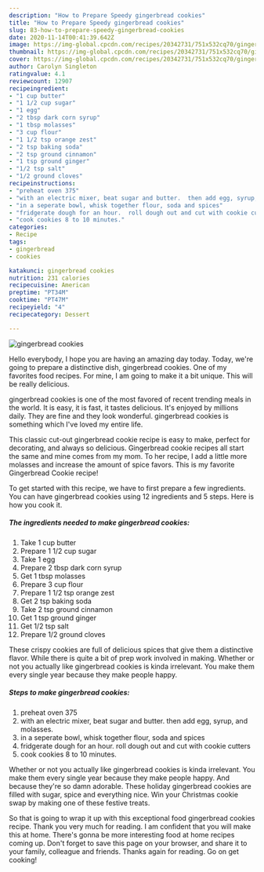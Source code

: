 ```yaml
---
description: "How to Prepare Speedy gingerbread cookies"
title: "How to Prepare Speedy gingerbread cookies"
slug: 83-how-to-prepare-speedy-gingerbread-cookies
date: 2020-11-14T00:41:39.642Z
image: https://img-global.cpcdn.com/recipes/20342731/751x532cq70/gingerbread-cookies-recipe-main-photo.jpg
thumbnail: https://img-global.cpcdn.com/recipes/20342731/751x532cq70/gingerbread-cookies-recipe-main-photo.jpg
cover: https://img-global.cpcdn.com/recipes/20342731/751x532cq70/gingerbread-cookies-recipe-main-photo.jpg
author: Carolyn Singleton
ratingvalue: 4.1
reviewcount: 12907
recipeingredient:
- "1 cup butter"
- "1 1/2 cup sugar"
- "1 egg"
- "2 tbsp dark corn syrup"
- "1 tbsp molasses"
- "3 cup flour"
- "1 1/2 tsp orange zest"
- "2 tsp baking soda"
- "2 tsp ground cinnamon"
- "1 tsp ground ginger"
- "1/2 tsp salt"
- "1/2 ground cloves"
recipeinstructions:
- "preheat oven 375"
- "with an electric mixer, beat sugar and butter.  then add egg, syrup, and molasses."
- "in a seperate bowl, whisk together flour, soda and spices"
- "fridgerate dough for an hour.  roll dough out and cut with cookie cutters"
- "cook cookies 8 to 10 minutes."
categories:
- Recipe
tags:
- gingerbread
- cookies

katakunci: gingerbread cookies 
nutrition: 231 calories
recipecuisine: American
preptime: "PT34M"
cooktime: "PT47M"
recipeyield: "4"
recipecategory: Dessert

---
```



![gingerbread cookies](https://img-global.cpcdn.com/recipes/20342731/751x532cq70/gingerbread-cookies-recipe-main-photo.jpg)

Hello everybody, I hope you are having an amazing day today. Today, we're going to prepare a distinctive dish, gingerbread cookies. One of my favorites food recipes. For mine, I am going to make it a bit unique. This will be really delicious.

gingerbread cookies is one of the most favored of recent trending meals in the world. It is easy, it is fast, it tastes delicious. It's enjoyed by millions daily. They are fine and they look wonderful. gingerbread cookies is something which I've loved my entire life.

This classic cut-out gingerbread cookie recipe is easy to make, perfect for decorating, and always so delicious. Gingerbread cookie recipes all start the same and mine comes from my mom. To her recipe, I add a little more molasses and increase the amount of spice favors. This is my favorite Gingerbread Cookie recipe!


To get started with this recipe, we have to first prepare a few ingredients. You can have gingerbread cookies using 12 ingredients and 5 steps. Here is how you cook it.

<!--inarticleads1-->

##### The ingredients needed to make gingerbread cookies:

1. Take 1 cup butter
1. Prepare 1 1/2 cup sugar
1. Take 1 egg
1. Prepare 2 tbsp dark corn syrup
1. Get 1 tbsp molasses
1. Prepare 3 cup flour
1. Prepare 1 1/2 tsp orange zest
1. Get 2 tsp baking soda
1. Take 2 tsp ground cinnamon
1. Get 1 tsp ground ginger
1. Get 1/2 tsp salt
1. Prepare 1/2 ground cloves


These crispy cookies are full of delicious spices that give them a distinctive flavor. While there is quite a bit of prep work involved in making. Whether or not you actually like gingerbread cookies is kinda irrelevant. You make them every single year because they make people happy. 

<!--inarticleads2-->

##### Steps to make gingerbread cookies:

1. preheat oven 375
1. with an electric mixer, beat sugar and butter.  then add egg, syrup, and molasses.
1. in a seperate bowl, whisk together flour, soda and spices
1. fridgerate dough for an hour.  roll dough out and cut with cookie cutters
1. cook cookies 8 to 10 minutes.


Whether or not you actually like gingerbread cookies is kinda irrelevant. You make them every single year because they make people happy. And because they&#39;re so damn adorable. These holiday gingerbread cookies are filled with sugar, spice and everything nice. Win your Christmas cookie swap by making one of these festive treats. 

So that is going to wrap it up with this exceptional food gingerbread cookies recipe. Thank you very much for reading. I am confident that you will make this at home. There's gonna be more interesting food at home recipes coming up. Don't forget to save this page on your browser, and share it to your family, colleague and friends. Thanks again for reading. Go on get cooking!
